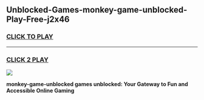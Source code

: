
## Unblocked-Games-monkey-game-unblocked-Play-Free-j2x46
<h3>
<a href="https://premium76.site?title=monkey-game-unblocked&ref=23A">CLICK TO PLAY</a></h3>
<hr>

<h3>
<a href="https://premium76.site?title=monkey-game-unblocked&ref=23A">CLICK 2 PLAY</a>
  
</h3>

<a href="https://premium76.site?title=monkey-game-unblocked&ref=23A"><img src="https://clearcache.store/games.png"></a>


**monkey-game-unblocked games unblocked: Your Gateway to Fun and Accessible Online Gaming**
